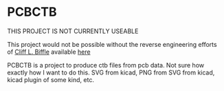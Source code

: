 # PCBCTB
THIS PROJECT IS NOT CURRENTLY USEABLE

This project would not be possible without the reverse engineering efforts of [Cliff L. Biffle](https://github.com/cbiffle) available [here](https://github.com/cbiffle/catibo/blob/master/doc/cbddlp-ctb.adoc)

PCBCTB is a project to produce ctb files from pcb data. Not sure how exactly how I want to do this. SVG from kicad, PNG from SVG from kicad, kicad plugin of some kind, etc.
